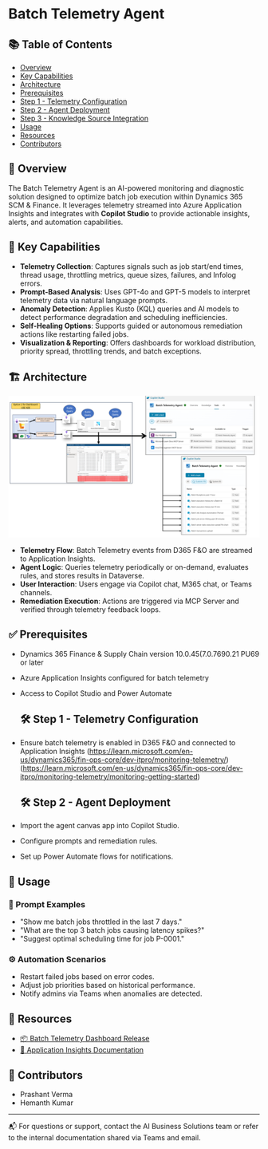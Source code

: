 # Batch Telemetry Agent

## 📚 Table of Contents
- [Overview](#overview)
- [Key Capabilities](#key-capabilities)
- [Architecture](#architecture)
- [Prerequisites](#prerequisites)
- [Step 1 - Telemetry Configuration](#step-1---telemetry-configuration)
- [Step 2 - Agent Deployment](#step-2---agent-deployment)
- [Step 3 - Knowledge Source Integration](#step-3---knowledge-source-integration)
- [Usage](#usage)
- [Resources](#resources)
- [Contributors](#contributors)

## 🧠 Overview

The Batch Telemetry Agent is an AI-powered monitoring and diagnostic solution designed to optimize batch job execution within Dynamics 365 SCM & Finance. It leverages telemetry streamed into Azure Application Insights and integrates with **Copilot Studio** to provide actionable insights, alerts, and automation capabilities.

## 🔧 Key Capabilities

- **Telemetry Collection**: Captures signals such as job start/end times, thread usage, throttling metrics, queue sizes, failures, and Infolog errors.
- **Prompt-Based Analysis**: Uses GPT-4o and GPT-5 models to interpret telemetry data via natural language prompts.
- **Anomaly Detection**: Applies Kusto (KQL) queries and AI models to detect performance degradation and scheduling inefficiencies.
- **Self-Healing Options**: Supports guided or autonomous remediation actions like restarting failed jobs.
- **Visualization & Reporting**: Offers dashboards for workload distribution, priority spread, throttling trends, and batch exceptions.

## 🏗️ Architecture
<p align="center">
  <img src="./Images/Architecture.png" alt="Batch Framework Telemetry Agent Architecture" width="1500"/>
</p>

- **Telemetry Flow**: Batch Telemetry events from D365 F&O are streamed to Application Insights.
- **Agent Logic**: Queries telemetry periodically or on-demand, evaluates rules, and stores results in Dataverse.
- **User Interaction**: Users engage via Copilot chat, M365 chat, or Teams channels.
- **Remediation Execution**: Actions are triggered via MCP Server and verified through telemetry feedback loops.

## ✅ Prerequisites

- Dynamics 365 Finance & Supply Chain version 10.0.45(7.0.7690.21 PU69 or later
- Azure Application Insights configured for batch telemetry
- Access to Copilot Studio and Power Automate


    ## 🛠️ Step 1 - Telemetry Configuration

- Ensure batch telemetry is enabled in D365 F&O and connected to Application Insights
  (https://learn.microsoft.com/en-us/dynamics365/fin-ops-core/dev-itpro/monitoring-telemetry/)
  (https://learn.microsoft.com/en-us/dynamics365/fin-ops-core/dev-itpro/monitoring-telemetry/monitoring-getting-started)
  

    ## 🛠️ Step 2 - Agent Deployment

- Import the agent canvas app into Copilot Studio.
- Configure prompts and remediation rules.
- Set up Power Automate flows for notifications.

## 🧪 Usage

### 💬 Prompt Examples

- "Show me batch jobs throttled in the last 7 days."
- "What are the top 3 batch jobs causing latency spikes?"
- "Suggest optimal scheduling time for job P-0001."

### ⚙️ Automation Scenarios

- Restart failed jobs based on error codes.
- Adjust job priorities based on historical performance.
- Notify admins via Teams when anomalies are detected.

## 📎 Resources

- [📦 Batch Telemetry Dashboard Release](https://github.com/microsoft/Dynamics-365-FastTrack-FSCM-Telemetry-Samples/releases/tag/Batch-1.0.0.0)
- [📘 Application Insights Documentation](https://learn.microsoft.com/en-us/dynamics365/fin-ops-core/dev-itpro/analytics/application-insights)

## 👥 Contributors

- Prashant Verma
- Hemanth Kumar

---

📬 For questions or support, contact the AI Business Solutions team or refer to the internal documentation shared via Teams and email.
